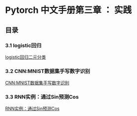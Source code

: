 # Pytorch 中文手册第三章 ： 实践

## 目录

### 3.1 logistic回归
[logistic回归二元分类](3.1-logistic-regression.ipynb)

### 3.2 CNN:MNIST数据集手写数字识别
[CNN:MNIST数据集手写数字识别](3.2-mnist.ipynb)

### 3.3 RNN实例：通过Sin预测Cos
[RNN实例：通过Sin预测Cos](3.3-rnn.ipynb)
